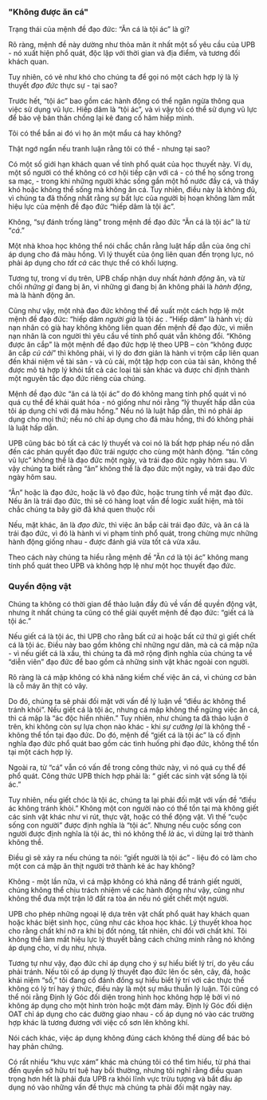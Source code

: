 ### "Không được ăn cá"

Trạng thái của mệnh đề đạo đức: “Ăn cá là tội ác” là gì?

Rõ ràng, mệnh đề này dường như thỏa mãn ít nhất một số yêu cầu của UPB - nó xuất hiện phổ quát, độc lập với thời gian và địa điểm, và tương đối khách quan.

Tuy nhiên, có vẻ như khó cho chúng ta để gọi nó một cách hợp lý là lý thuyết *đạo đức* thực sự - tại sao?

Trước hết, “tội ác” bao gồm các hành động có thể ngăn ngừa thông qua việc sử dụng vũ lực. Hiếp dâm là “tội ác”, và vì vậy tôi có thể sử dụng vũ lực để bảo vệ bản thân chống lại kẻ đang cố hãm hiếp mình.

Tôi có thể bắn ai đó vì họ ăn một mẩu cá hay không?

Thật ngớ ngẩn nếu tranh luận rằng tôi có thể - nhưng tại sao?

Có một số giới hạn khách quan về tính phổ quát của học thuyết này. Ví dụ, một số người có thể không có cơ hội tiếp cận với cá - có thể họ sống trong sa mạc, - trong khi những người khác sống gần một hồ nước đầy cá, và thấy khó hoặc không thể sống mà không ăn cá. Tuy nhiên, điều này là không đủ, vì chúng ta đã thống nhất rằng sự bất lực của người bị hoạn không làm mất hiệu lực của mệnh đề  đạo đức “hiếp dâm là tội ác”.

Không, “sự đánh trống lảng” trong mệnh đề đạo đức “Ăn cá là tội ác” là từ “*cá*.”

Một nhà khoa học không thể nói chắc chắn rằng luật hấp dẫn của ông chỉ áp dụng cho đá màu hồng. Vì lý thuyết của ông liên quan đến trọng lực, nó phải áp dụng cho *tất cả* các thực thể có khối lượng.

Tương tự, trong ví dụ trên, UPB chấp nhận duy nhất *hành động* ăn, và từ chối *những gì* đang bị ăn, vì những gì đang bị ăn không phải là *hành động*, mà là hành động ăn.

Cũng như vậy, một nhà đạo đức không thể đề xuất một cách hợp lệ một mệnh đề đạo đức: “hiếp dâm *người già* là tội ác . “Hiếp dâm” là hành vi; dù nạn nhân có già hay không không liên quan đến mệnh đề đạo đức, vì miễn nạn nhân là con người thì yêu cầu về tính phổ quát vẫn không đổi. “Không được ăn cắp” là một mệnh đề đạo đức hợp lệ theo UPB – còn “không được ăn cắp *củ cải*” thì không phải, vì lý do đơn giản là hành vi trộm cắp liên quan đến khái niệm về tài sản - và củ cải, một tập hợp con của tài sản, không thể được mô tả hợp lý khỏi tất cả các loại tài sản khác và được chỉ định thành một nguyên tắc đạo đức riêng của chúng.

Mệnh đề đạo đức “ăn cá là tội ác” do đó không mang tính phổ quát vì nó quá cụ thể để khái quát hóa - nó giống như nói rằng “lý thuyết hấp dẫn của tôi áp dụng chỉ với đá màu hồng.” Nếu nó là luật hấp dẫn, thì nó phải áp dụng cho mọi thứ; nếu nó chỉ áp dụng cho đá màu hồng, thì đó không phải là luật hấp dẫn.

UPB cũng bác bỏ tất cả các lý thuyết và coi nó  là bất hợp pháp nếu nó dẫn đến các phán quyết đạo đức trái ngược cho cùng một hành động. “tấn công vũ lực” không thể là đạo đức một ngày, và trái đạo đức ngày hôm sau. Vì vậy chúng ta biết rằng “ăn” không thể là đạo đức một ngày, và trái đạo đức ngày hôm sau.

“Ăn” hoặc là đạo đức, hoặc là vô đạo đức, hoặc trung tính về mặt đạo đức. Nếu ăn là trái đạo đức, thì sẽ có hàng loạt vấn đề logic xuất hiện, mà tôi chắc chúng ta bây giờ đã khá quen thuộc rồi

Nếu, mặt khác, ăn là *đạo đức*, thì việc ăn bắp cải trái đạo đức, và ăn cá là trái đạo đức, vì đó là hành vi vi phạm tính phổ quát, trong chừng mực những hành động giống nhau - được đánh giá vừa tốt cả vừa xấu.

Theo cách này chúng ta hiểu rằng mệnh đề “Ăn *cá* là tội ác” không mang tính phổ quát theo UPB và không hợp lệ như một học thuyết đạo đức.

### Quyền động vật

Chúng ta không có thời gian để thảo luận đầy đủ về vấn đề quyền động vật, nhưng ít nhất chúng ta cũng có thể giải quyết mệnh đề đạo đức: “giết cá là tội ác.”

Nếu giết cá là tội ác, thì UPB cho rằng bất cứ ai hoặc bất cứ thứ gì giết chết cá là tội ác. Điều này bao gồm không chỉ những ngư dân, mà cả cá mập nữa - vì nếu giết cá là xấu, thì chúng ta đã mở rộng định nghĩa của chúng ta về “diễn viên” đạo đức để bao gồm cả những sinh vật khác ngoài con người.

Rõ ràng là cá mập không có khả năng kiềm chế việc ăn cá, vì chúng cơ bản là cỗ máy ăn thịt có vây.

Do đó, chúng ta sẽ phải đối mặt với vấn đề lý luận về “điều ác không thể tránh khỏi”. Nếu giết cá là tội ác, nhưng cá mập không thể ngừng việc ăn cá, thì cá mập là “ác độc hiển nhiên.” Tuy nhiên, như chúng ta đã thảo luận ở trên, khi không còn sự lựa chọn nào khác - khi *sự cưỡng lại* là không thể - không thể tồn tại đạo đức. Do đó, mệnh đề “giết cá là tội ác” là cố định nghĩa đạo đức phổ quát bao gồm các tình huống phi đạo đức, không thể tồn tại một cách hợp lý.

Ngoài ra, từ “cá” vẫn có vấn đề trong công thức này, vì nó quá cụ thể để phổ quát. Công thức UPB thích hợp phải là: “ giết các sinh vật sống là tội ác.”

Tuy nhiên, nếu giết chóc là tội ác, chúng ta lại phải đối mặt với vấn đề “điều ác không tránh khỏi.” Không một con người nào có thể tồn tại mà không giết các sinh vật khác như vi rút, thực vật, hoặc có thể động vật. Vì thế “cuộc sống con người” được định nghĩa là “tội ác”. Nhưng nếu cuộc sống con người được định nghĩa là tội ác, thì nó không thể *là* ác, vì dừng lại trở thành không thể.

Điều gì sẽ xảy ra nếu chúng ta nói: “giết người là tội ác” - liệu đó có làm cho một con cá mập ăn thịt người trở thành kẻ ác hay không?

Không - một lần nữa, vì cá mập không có khả năng để tránh giết người, chúng không thể chịu trách nhiệm về các hành động như vậy, cũng như không thể đưa một trận lở đất ra tòa án nếu nó giết chết một người.

UPB cho phép những ngoại lệ dựa trên vật chất phổ quát hay khách quan hoặc khác biệt sinh học, cũng như các khoa học khác. Lý thuyết khoa học cho rằng chất khí nở ra khi bị đốt nóng, tất nhiên, chỉ đối với chất khí. Tôi không thể làm mất hiệu lực lý thuyết bằng cách chứng minh rằng nó không áp dụng cho, ví dụ như, nhựa.

Tương tự như vậy, đạo đức chỉ áp dụng cho ý sự hiểu biết lý trí, do yêu cầu phải tránh. Nếu tôi cố áp dụng lý thuyết đạo đức lên ốc sên, cây, đá, hoặc khái niệm “số,” tôi đang cố đánh đồng sự hiểu biết lý trí với các thực thể không có lý trí hay ý thức, điều này là một sự mâu thuẫn lý luận. Tôi cũng có thể nói rằng Định lý Góc đối diện trong hình học không hợp lệ bởi vì nó không áp dụng cho một hình tròn hoặc một đám mây. Định lý Góc đối diện OAT chỉ áp dụng cho các đường giao nhau - cố áp dụng nó vào các trường hợp khác là tương đương với việc cố sơn lên không khí.

Nói cách khác, việc áp dụng không đúng cách không thể dùng để bác bỏ hay phản chứng.

Có rất nhiều “khu vực xám” khác mà chúng tôi có thể tìm hiểu, từ phá thai đến quyền sở hữu trí tuệ hay bồi thường, nhưng tôi nghĩ rằng điều quan trọng hơn hết là phải đưa UPB ra khỏi lĩnh vực trừu tượng và bắt đầu áp dụng nó vào những vấn đề thực mà chúng ta phải đối mặt ngày nay.
